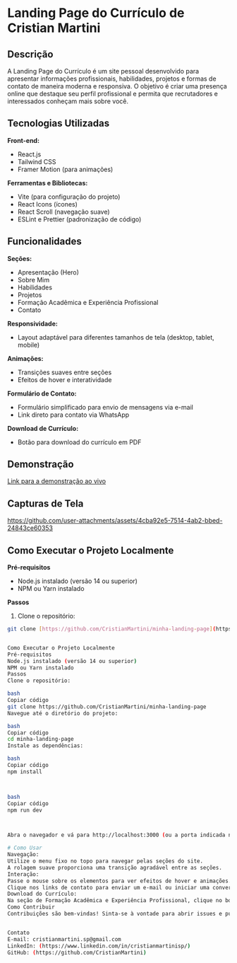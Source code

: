 # Landing Page do Currículo de Cristian Martini

## Descrição

A Landing Page do Currículo é um site pessoal desenvolvido para apresentar informações profissionais, habilidades, projetos e formas de contato de maneira moderna e responsiva. O objetivo é criar uma presença online que destaque seu perfil profissional e permita que recrutadores e interessados conheçam mais sobre você.

## Tecnologias Utilizadas

**Front-end:**

* React.js
* Tailwind CSS
* Framer Motion (para animações)

**Ferramentas e Bibliotecas:**

* Vite (para configuração do projeto)
* React Icons (ícones)
* React Scroll (navegação suave)
* ESLint e Prettier (padronização de código)


## Funcionalidades

**Seções:**

* Apresentação (Hero)
* Sobre Mim
* Habilidades
* Projetos
* Formação Acadêmica e Experiência Profissional
* Contato

**Responsividade:**

* Layout adaptável para diferentes tamanhos de tela (desktop, tablet, mobile)

**Animações:**

* Transições suaves entre seções
* Efeitos de hover e interatividade

**Formulário de Contato:**

* Formulário simplificado para envio de mensagens via e-mail
* Link direto para contato via WhatsApp

**Download de Currículo:**

* Botão para download do currículo em PDF


## Demonstração

[Link para a demonstração ao vivo](link_para_sua_landing_page)


## Capturas de Tela


https://github.com/user-attachments/assets/4cba92e5-7514-4ab2-bbed-24843ce60353



## Como Executar o Projeto Localmente

**Pré-requisitos**

* Node.js instalado (versão 14 ou superior)
* NPM ou Yarn instalado

**Passos**

1. Clone o repositório:

```bash
git clone [https://github.com/CristianMartini/minha-landing-page](https://github.com/CristianMartini/minha-landing-page)


Como Executar o Projeto Localmente
Pré-requisitos
Node.js instalado (versão 14 ou superior)
NPM ou Yarn instalado
Passos
Clone o repositório:

bash
Copiar código
git clone https://github.com/CristianMartini/minha-landing-page
Navegue até o diretório do projeto:

bash
Copiar código
cd minha-landing-page
Instale as dependências:

bash
Copiar código
npm install



bash
Copiar código
npm run dev



Abra o navegador e vá para http://localhost:3000 (ou a porta indicada no terminal).

# Como Usar
Navegação:
Utilize o menu fixo no topo para navegar pelas seções do site.
A rolagem suave proporciona uma transição agradável entre as seções.
Interação:
Passe o mouse sobre os elementos para ver efeitos de hover e animações.
Clique nos links de contato para enviar um e-mail ou iniciar uma conversa no WhatsApp.
Download do Currículo:
Na seção de Formação Acadêmica e Experiência Profissional, clique no botão "Baixar Currículo" para fazer o download do PDF.
Como Contribuir
Contribuições são bem-vindas! Sinta-se à vontade para abrir issues e pull requests.


Contato
E-mail: cristianmartini.sp@gmail.com
LinkedIn: (https://www.linkedin.com/in/cristianmartinisp/)
GitHub: (https://github.com/CristianMartini)

